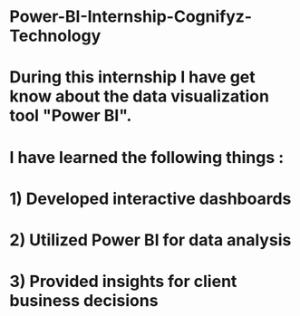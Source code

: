# Power-BI-Internship-Cognifyz-Technology 
# During this internship I have get know about the data visualization tool "Power BI".
# I have learned the following things :
# 1) Developed interactive dashboards
# 2) Utilized Power BI for data analysis
# 3) Provided insights for client business decisions
